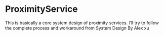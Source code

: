 # ProximityService
This is basically a core system design of proximity services. I'll try to follow the complete process and workaround from System Design By Alex xu
